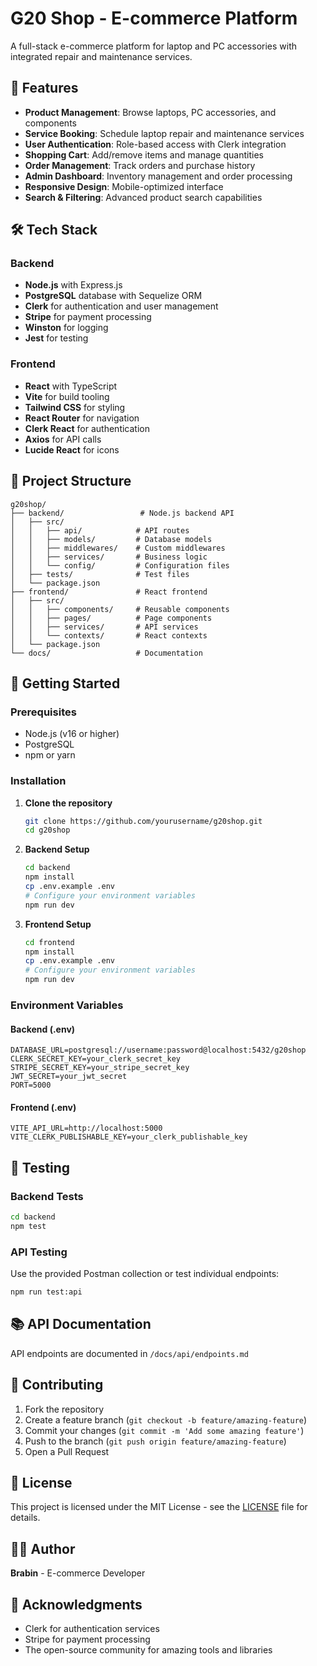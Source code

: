# G20 Shop - E-commerce Platform

A full-stack e-commerce platform for laptop and PC accessories with integrated repair and maintenance services.

## 🚀 Features

- **Product Management**: Browse laptops, PC accessories, and components
- **Service Booking**: Schedule laptop repair and maintenance services
- **User Authentication**: Role-based access with Clerk integration
- **Shopping Cart**: Add/remove items and manage quantities
- **Order Management**: Track orders and purchase history
- **Admin Dashboard**: Inventory management and order processing
- **Responsive Design**: Mobile-optimized interface
- **Search & Filtering**: Advanced product search capabilities

## 🛠 Tech Stack

### Backend
- **Node.js** with Express.js
- **PostgreSQL** database with Sequelize ORM
- **Clerk** for authentication and user management
- **Stripe** for payment processing
- **Winston** for logging
- **Jest** for testing

### Frontend
- **React** with TypeScript
- **Vite** for build tooling
- **Tailwind CSS** for styling
- **React Router** for navigation
- **Clerk React** for authentication
- **Axios** for API calls
- **Lucide React** for icons

## 📁 Project Structure

```
g20shop/
├── backend/                 # Node.js backend API
│   ├── src/
│   │   ├── api/            # API routes
│   │   ├── models/         # Database models
│   │   ├── middlewares/    # Custom middlewares
│   │   ├── services/       # Business logic
│   │   └── config/         # Configuration files
│   ├── tests/              # Test files
│   └── package.json
├── frontend/               # React frontend
│   ├── src/
│   │   ├── components/     # Reusable components
│   │   ├── pages/          # Page components
│   │   ├── services/       # API services
│   │   └── contexts/       # React contexts
│   └── package.json
└── docs/                   # Documentation
```

## 🚀 Getting Started

### Prerequisites
- Node.js (v16 or higher)
- PostgreSQL
- npm or yarn

### Installation

1. **Clone the repository**
   ```bash
   git clone https://github.com/yourusername/g20shop.git
   cd g20shop
   ```

2. **Backend Setup**
   ```bash
   cd backend
   npm install
   cp .env.example .env
   # Configure your environment variables
   npm run dev
   ```

3. **Frontend Setup**
   ```bash
   cd frontend
   npm install
   cp .env.example .env
   # Configure your environment variables
   npm run dev
   ```

### Environment Variables

#### Backend (.env)
```
DATABASE_URL=postgresql://username:password@localhost:5432/g20shop
CLERK_SECRET_KEY=your_clerk_secret_key
STRIPE_SECRET_KEY=your_stripe_secret_key
JWT_SECRET=your_jwt_secret
PORT=5000
```

#### Frontend (.env)
```
VITE_API_URL=http://localhost:5000
VITE_CLERK_PUBLISHABLE_KEY=your_clerk_publishable_key
```

## 🧪 Testing

### Backend Tests
```bash
cd backend
npm test
```

### API Testing
Use the provided Postman collection or test individual endpoints:
```bash
npm run test:api
```

## 📚 API Documentation

API endpoints are documented in `/docs/api/endpoints.md`

## 🤝 Contributing

1. Fork the repository
2. Create a feature branch (`git checkout -b feature/amazing-feature`)
3. Commit your changes (`git commit -m 'Add some amazing feature'`)
4. Push to the branch (`git push origin feature/amazing-feature`)
5. Open a Pull Request

## 📄 License

This project is licensed under the MIT License - see the [LICENSE](LICENSE) file for details.

## 👨‍💻 Author

**Brabin** - E-commerce Developer

## 🙏 Acknowledgments

- Clerk for authentication services
- Stripe for payment processing
- The open-source community for amazing tools and libraries
